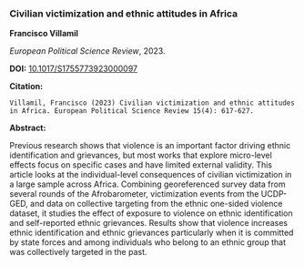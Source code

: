 ### Civilian victimization and ethnic attitudes in Africa

**Francisco Villamil**

*European Political Science Review*, 2023.

**DOI:** [10.1017/S1755773923000097](https://doi.org/10.1017/S1755773923000097)

**Citation:**

```Villamil, Francisco (2023) Civilian victimization and ethnic attitudes in Africa. European Political Science Review 15(4): 617-627. ```

**Abstract:**

Previous research shows that violence is an important factor driving ethnic identification and grievances, but most works that explore micro-level effects focus on specific cases and have limited external validity. This article looks at the individual-level consequences of civilian victimization in a large sample across Africa. Combining georeferenced survey data from several rounds of the Afrobarometer, victimization events from the UCDP-GED, and data on collective targeting from the ethnic one-sided violence dataset, it studies the effect of exposure to violence on ethnic identification and self-reported ethnic grievances. Results show that violence increases ethnic identification and ethnic grievances particularly when it is committed by state forces and among individuals who belong to an ethnic group that was collectively targeted in the past.